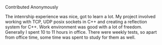 Contributed Anonymously

The intenrship experience was nice, got to learn a lot. My project involved working with TCP, UDP posix sockets in C++ and creating a reflection system for C++. Work environment was good with a lot of freedom. Generally I spent 10 to 11 hours in office. There were weekly tests, so apart from office time, some time was spent to study for them as well.